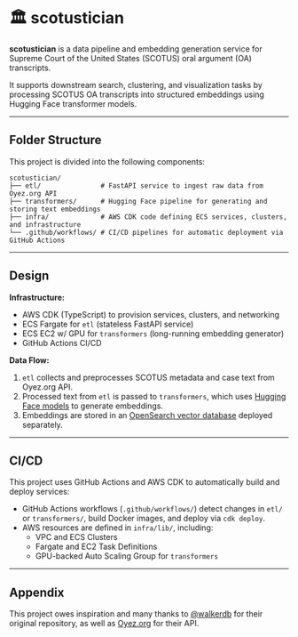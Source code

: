 # 🏛️ scotustician

**scotustician** is a data pipeline and embedding generation service for Supreme Court of the United States (SCOTUS) oral argument (OA) transcripts. 

It supports downstream search, clustering, and visualization tasks by processing SCOTUS OA transcripts into structured embeddings using Hugging Face transformer models.

---

## Folder Structure

This project is divided into the following components:

```
scotustician/
├── etl/               # FastAPI service to ingest raw data from Oyez.org API
├── transformers/      # Hugging Face pipeline for generating and storing text embeddings
├── infra/             # AWS CDK code defining ECS services, clusters, and infrastructure
└── .github/workflows/ # CI/CD pipelines for automatic deployment via GitHub Actions
```

---

## Design

**Infrastructure:**
- AWS CDK (TypeScript) to provision services, clusters, and networking
- ECS Fargate for `etl` (stateless FastAPI service)
- ECS EC2 w/ GPU for `transformers` (long-running embedding generator)
- GitHub Actions CI/CD

**Data Flow:**
1. `etl` collects and preprocesses SCOTUS metadata and case text from Oyez.org API.
2. Processed text from `etl` is passed to `transformers`, which uses [Hugging Face models](https://huggingface.co/sentence-transformers/all-MiniLM-L6-v2) to generate embeddings.
3. Embeddings are stored in an [OpenSearch vector database](https://www.github.com/reedmarkham/scotustician-db) deployed separately.

---

## CI/CD

This project uses GitHub Actions and AWS CDK to automatically build and deploy services:

- GitHub Actions workflows (`.github/workflows/`) detect changes in `etl/` or `transformers/`, build Docker images, and deploy via `cdk deploy`.
- AWS resources are defined in `infra/lib/`, including:
  - VPC and ECS Clusters
  - Fargate and EC2 Task Definitions
  - GPU-backed Auto Scaling Group for `transformers`

---

## Appendix

This project owes inspiration and many thanks to [@walkerdb](https://github.com/walkerdb/supreme_court_transcripts) for their original repository, as well as [Oyez.org](https://oyez.org) for their API.
